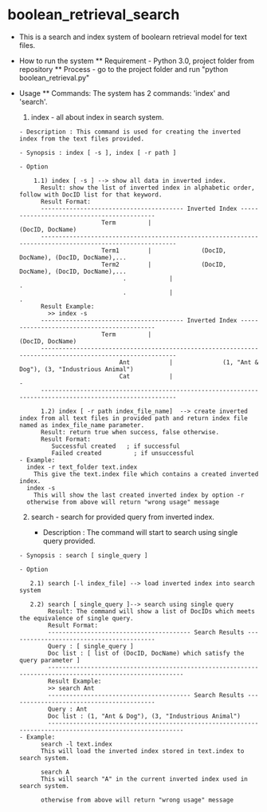 boolean_retrieval_search
========================

* This is a search and index system of boolearn retrieval model for text files.

* How to run the system
  ** Requirement - Python 3.0, project folder from repository
  ** Process - go to the project folder and run "python boolean_retrieval.py"

* Usage
  ** Commands:
    The system has 2 commands: 'index' and 'search'.

    1) index - all about index in search system.
      
      - Description : This command is used for creating the inverted index from the text files provided.
      
      - Synopsis : index [ -s ], index [ -r path ]
      
      - Option
          
          1.1) index [ -s ] --> show all data in inverted index.
            Result: show the list of inverted index in alphabetic order, follow with DocID list for that keyword.
            Result Format:
            ---------------------------------------- Inverted Index -------------------------------------------
                             Term         |                         (DocID, DocName)                        
            ---------------------------------------------------------------------------------------------------------
                             Term1        |              (DocID, DocName), (DocID, DocName),...
                             Term2        |              (DocID, DocName), (DocID, DocName),...
                                   .            |                                         .
                                   .            |                                         . 
            Result Example:
              >> index -s 
            ---------------------------------------- Inverted Index -------------------------------------------
                             Term         |                         (DocID, DocName)                        
            ---------------------------------------------------------------------------------------------------------
                                  Ant           |              (1, "Ant & Dog"), (3, "Industrious Animal")
                                  Cat           |                                         -
            ---------------------------------------------------------------------------------------------------------
         
            1.2) index [ -r path index_file_name]  --> create inverted index from all text files in provided path and return index file named as index_file_name parameter.
            Result: return true when success, false otherwise.
            Result Format:
               Successful created   ; if successful
               Failed created         ; if unsuccessful
      - Example:
        index -r text_folder text.index
          This give the text.index file which contains a created inverted index.
        index -s
          This will show the last created inverted index by option -r
        otherwise from above will return "wrong usage" message

    2) search - search for provided query from inverted index.

        - Description : The command will start to search using single query provided.

      - Synopsis : search [ single_query ]
      
      - Option

         2.1) search [-l index_file] --> load inverted index into search system

         2.2) search [ single_query ]--> search using single query
              Result: The command will show a list of DocIDs which meets the equivalence of single query.
              Result Format:
              ---------------------------------------- Search Results -----------------------------------------
              Query : [ single_query ]
              Doc list : [ list of (DocID, DocName) which satisfy the query parameter ]
              ---------------------------------------------------------------------------------------------------------
              Result Example:
              >> search Ant
              ---------------------------------------- Search Results -----------------------------------------
              Query : Ant
              Doc list : (1, "Ant & Dog"), (3, "Industrious Animal")
              --------------------------------------------------------------------------------------------------------- 
      - Example:
            search -l text.index
            This will load the inverted index stored in text.index to search system.
      
            search ﻿A
            This will search "A" in the current inverted index used in search system.
  
            otherwise from above will return "wrong usage" message
